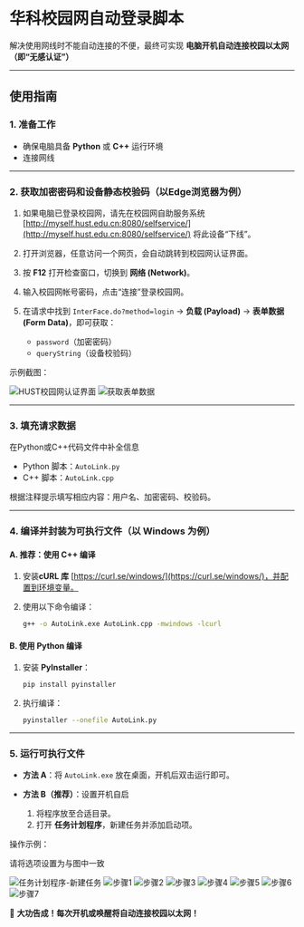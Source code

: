 # 华科校园网自动登录脚本

解决使用网线时不能自动连接的不便，最终可实现 **电脑开机自动连接校园以太网（即“无感认证”）**

---

## 使用指南

### 1. 准备工作

* 确保电脑具备 **Python** 或 **C++** 运行环境
* 连接网线

---

### 2. 获取加密密码和设备静态校验码（以Edge浏览器为例）

1. 如果电脑已登录校园网，请先在校园网自助服务系统 [http://myself.hust.edu.cn:8080/selfservice/](http://myself.hust.edu.cn:8080/selfservice/) 将此设备“下线”。
2. 打开浏览器，任意访问一个网页，会自动跳转到校园网认证界面。
3. 按 **F12** 打开检查窗口，切换到 **网络 (Network)**。
4. 输入校园网帐号密码，点击“连接”登录校园网。
5. 在请求中找到 `InterFace.do?method=login` → **负载 (Payload)** → **表单数据 (Form Data)**，即可获取：

   * `password`（加密密码）
   * `queryString`（设备校验码）

示例截图：

![HUST校园网认证界面](https://github.com/user-attachments/assets/d40d7396-ea97-425e-9200-e917c9ada3cc)
![获取表单数据](https://github.com/user-attachments/assets/65930177-1e38-47df-b364-43e64fbaf314)

---

### 3. 填充请求数据

在Python或C++代码文件中补全信息

* Python 脚本：`AutoLink.py`
* C++ 脚本：`AutoLink.cpp`

根据注释提示填写相应内容：用户名、加密密码、校验码。

---

### 4. 编译并封装为可执行文件（以 Windows 为例）

#### A. 推荐：使用 C++ 编译

1. 安装**cURL 库** [https://curl.se/windows/](https://curl.se/windows/)，并配置到环境变量。
2. 使用以下命令编译：

   ```bash
   g++ -o AutoLink.exe AutoLink.cpp -mwindows -lcurl
   ```

#### B. 使用 Python 编译

1. 安装 **PyInstaller**：

   ```bash
   pip install pyinstaller
   ```
2. 执行编译：

   ```bash
   pyinstaller --onefile AutoLink.py
   ```

---

### 5. 运行可执行文件

* **方法 A**：将 `AutoLink.exe` 放在桌面，开机后双击运行即可。
* **方法 B（推荐）**：设置开机自启

  1. 将程序放至合适目录。
  2. 打开 **任务计划程序**，新建任务并添加启动项。

操作示例：

请将选项设置为与图中一致

![任务计划程序-新建任务](https://github.com/user-attachments/assets/21ad74ea-5b68-42ad-bbe9-50f3d8ef13f8)
![步骤1](https://github.com/user-attachments/assets/e3049b05-39bd-446e-b7d4-0161cb8348c7)
![步骤2](https://github.com/user-attachments/assets/6cb4c7d3-cd74-4e11-8278-d3f979b50ede)
![步骤3](https://github.com/user-attachments/assets/88563e75-6624-4e48-b5b3-07c3f141214c)
![步骤4](https://github.com/user-attachments/assets/e45ceb64-1e36-4bb2-88e6-c32173632b8e)
![步骤5](https://github.com/user-attachments/assets/478c03ba-3bdc-40c7-8100-7d75162e46cb)
![步骤6](https://github.com/user-attachments/assets/ae0efb9c-a216-49ad-a963-8e76151288f7)
![步骤7](https://github.com/user-attachments/assets/1ecc10dd-0749-44e2-9c50-961f116de7b3)

🎉 **大功告成！每次开机或唤醒将自动连接校园以太网！**
